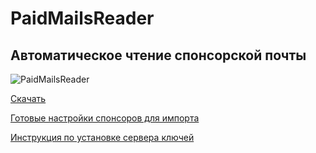 # PaidMailsReader

## Автоматическое чтение спонсорской почты

![PaidMailsReader](https://raw.githubusercontent.com/paidmailsreader/paidmailsreader.github.io/master/docs/img/scr/pmr.png)

[Скачать](https://github.com/paidmailsreader/paidmailsreader.github.io/releases/download/1.6.8/pmr_setup.exe)

[Готовые настройки спонсоров для импорта](https://github.com/paidmailsreader/paidmailsreader.github.io/releases/download/1.6.8/sponsors.rar)

[Инструкция по установке сервера ключей](https://github.com/paidmailsreader/paidmailsreader.github.io)
